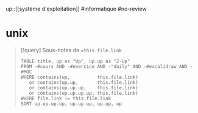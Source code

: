 up::[[système d'exploitation]]
#informatique #no-review 
# unix

> [!query] Sous-notes de `=this.file.link`
> ```dataview
> TABLE title, up as "Up", up.up as "2-Up"
> FROM -#cours AND -#exercice AND -"daily" AND -#excalidraw AND -#MOC
> WHERE contains(up,          this.file.link)
>    or contains(up.up,       this.file.link)
>    or contains(up.up.up,    this.file.link)
>    or contains(up.up.up.up, this.file.link)
> WHERE file.link != this.file.link
> SORT up.up.up.up, up.up.up, up.up, up
> ```